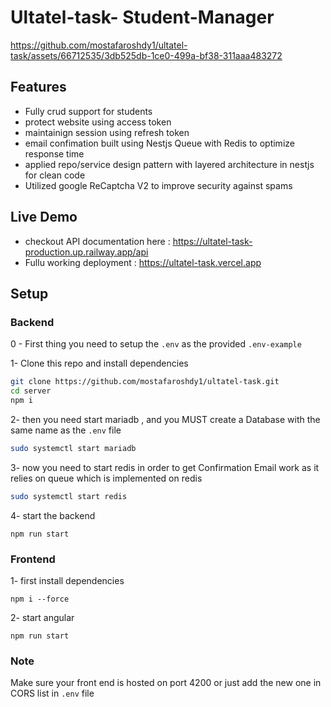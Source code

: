 # Ultatel-task- Student-Manager


https://github.com/mostafaroshdy1/ultatel-task/assets/66712535/3db525db-1ce0-499a-bf38-311aaa483272



## Features
- Fully crud support for students
- protect website using access token
- maintainign session using refresh token
- email confimation built using Nestjs Queue with Redis to optimize response time
- applied repo/service design pattern with layered architecture in nestjs for clean code
- Utilized google ReCaptcha V2 to improve security against spams

## Live Demo
- checkout API documentation here : https://ultatel-task-production.up.railway.app/api
- Fullu working deployment : https://ultatel-task.vercel.app

## Setup
### Backend

0 - First thing you need to setup the ```.env``` as the provided ```.env-example```

1- Clone this repo and install dependencies
```sh
git clone https://github.com/mostafaroshdy1/ultatel-task.git
cd server
npm i
```
2- then you need start mariadb , and you MUST create a Database with the same name as the ```.env``` file
```sh
sudo systemctl start mariadb
```

3- now you need to start redis in order to get Confirmation Email work as it relies on queue which is implemented on redis
```sh
sudo systemctl start redis
```
4- start the backend
```
npm run start
```

### Frontend
1- first install dependencies 
```
npm i --force
```
2- start angular
```
npm run start
```
### Note
Make sure your front end is hosted on port 4200 or just add the new one in CORS list in ```.env``` file
